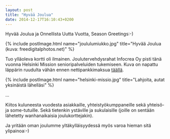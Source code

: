 ```yaml
---
layout: post
title: "Hyvää Joulua"
date: 2014-12-17T16:10:43+0200
---
```


Hyvää Joulua ja Onnellista Uutta Vuotta, Season Greetings:-)

{% include postImage.html name="joululumiukko.jpg" title="Hyvää Joulua (kuva: freedigitalphotos.net)" %}
<!--more-->

Tuo ylläoleva kortti oli ilmainen. Joulutervehdysrahat Infocrea Oy pisti tänä vuonna Helsinki Mission senioripalveluiden tukemiseen. Kuva on napattu läppärin ruudulta vähän ennen nettipankkimaksua [täällä](https://lahjoita.helsinkimissio.fi/).  

{% include postImage.html name="helsinki-missio.jpg" title="Lahjoita, autat yksinäistä lähelläsi" %}

...

Kiitos kuluneesta vuodesta asiakkaille, yhteistyökumppaneille sekä yhteisö- ja some-tutuille. Sekä tietenkin ystäville ja sukulaisille (joille on sentään lähetetty wanhanaikaisia joulukorttejakin). 

Ja yritään oman joulumme yltäkylläisyydessä myös varoa hieman sitä ylipainoa:-)